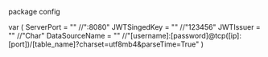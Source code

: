 package config

var (
	ServerPort     = ""		//":8080"
	JWTSingedKey   = ""		//"123456"
	JWTIssuer      = ""		//"Char"
	DataSourceName = ""		//"[username]:[password]@tcp([ip]:[port])/[table_name]?charset=utf8mb4&parseTime=True"
)
